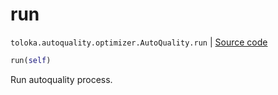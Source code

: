 # run
`toloka.autoquality.optimizer.AutoQuality.run` | [Source code](https://github.com/Toloka/toloka-kit/blob/v1.1.0.post1/src/autoquality/optimizer.py#L310)

```python
run(self)
```

Run autoquality process.


